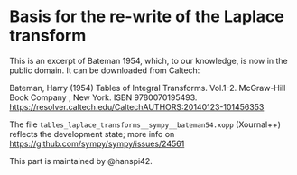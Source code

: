 # Basis for the re-write of the Laplace transform

This is an excerpt of Bateman 1954, which, to our knowledge, is now in the public domain. It can be downloaded from Caltech:

Bateman, Harry (1954) Tables of Integral Transforms. Vol.1-2. McGraw-Hill Book Company , New York. ISBN 9780070195493. https://resolver.caltech.edu/CaltechAUTHORS:20140123-101456353

The file `tables_laplace_transforms__sympy__bateman54.xopp` (Xournal++) reflects the development state; more info on https://github.com/sympy/sympy/issues/24561

This part is maintained by @hanspi42.
